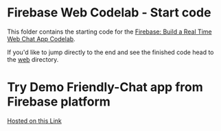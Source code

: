# Firebase Web Codelab - Start code

This folder contains the starting code for the [Firebase: Build a Real Time Web Chat App Codelab](https://codelabs.developers.google.com/codelabs/firebase-web/).

If you'd like to jump directly to the end and see the finished code head to the [web](../web) directory.

# Try Demo Friendly-Chat app from Firebase platform
[Hosted on this Link](https://friendlychat-35d51.firebaseapp.com)
